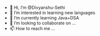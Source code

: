 - 👋 Hi, I’m @Divyanshu-Sethi
- 👀 I’m interested in learning new languages
- 🌱 I’m currently learning Java+DSA
- 💞️ I’m looking to collaborate on ...
- 📫 How to reach me ...

<!---
Divyanshu-Sethi/Divyanshu-Sethi is a ✨ special ✨ repository because its `README.md` (this file) appears on your GitHub profile.
You can click the Preview link to take a look at your changes.
--->
